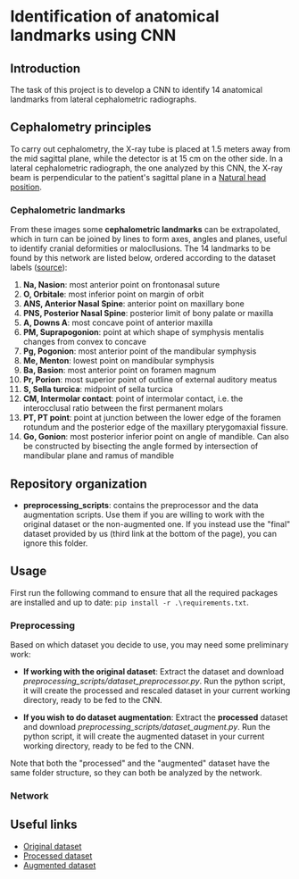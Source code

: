 # Identification of anatomical landmarks using CNN

## Introduction
The task of this project is to develop a CNN to identify 14 anatomical landmarks from lateral cephalometric radiographs.

## Cephalometry principles
To carry out cephalometry, the X-ray tube is placed at 1.5 meters away from the mid sagittal plane, while the detector is at 15 cm on the other side.
In a lateral cephalometric radiograph, the one analyzed by this CNN, the X-ray beam is perpendicular to the patient's sagittal plane in a [Natural head position](https://en.wikipedia.org/wiki/Natural_head_position).

### Cephalometric landmarks
From these images some **cephalometric landmarks** can be extrapolated, which in turn can be joined by lines to form axes, angles and planes, useful to identify cranial deformities or malocllusions.
The 14 landmarks to be found by this network are listed below, ordered according to the dataset labels ([source](https://en.wikipedia.org/wiki/Cephalometric_analysis#Cephalometric_landmarks)):
1. **Na, Nasion**: most anterior point on frontonasal suture
2. **O, Orbitale**: most inferior point on margin of orbit
3. **ANS, Anterior Nasal Spine**: anterior point on maxillary bone
4. **PNS, Posterior Nasal Spine**: posterior limit of bony palate or maxilla
5. **A, Downs A**: most concave point of anterior maxilla
6. **PM, Suprapogonion**: point at which shape of symphysis mentalis changes from convex to concave
7. **Pg, Pogonion**: most anterior point of the mandibular symphysis
8. **Me, Menton**: lowest point on mandibular symphysis
9. **Ba, Basion**: most anterior point on foramen magnum
10. **Pr, Porion**: most superior point of outline of external auditory meatus
11. **S, Sella turcica**: midpoint of sella turcica
12. **CM, Intermolar contact**: point of intermolar contact, i.e. the interocclusal ratio between the first permanent molars
13. **PT, PT point**: point at junction between the lower edge of the foramen rotundum and the posterior edge of the maxillary pterygomaxial fissure.
14. **Go, Gonion**: most posterior inferior point on angle of mandible. Can also be constructed by bisecting the angle formed by intersection of mandibular plane and ramus of mandible

## Repository organization
* **preprocessing_scripts**: contains the preprocessor and the data augmentation scripts. Use them if you are willing to work with the original dataset or the non-augmented one. If you instead use the "final" dataset provided by us (third link at the bottom of the page), you can ignore this folder.
## Usage
First run the following command to ensure that all the required packages are installed and up to date: `pip install -r .\requirements.txt`.
### Preprocessing
Based on which dataset you decide to use, you may need some preliminary work:
* **If working with the original dataset**: Extract the dataset and download *preprocessing_scripts/dataset_preprocessor.py*. Run the python script, it will create the processed and rescaled dataset in your current working directory, ready to be fed to the CNN.
  
* **If you wish to do dataset augmentation**: Extract the **processed** dataset and download *preprocessing_scripts/dataset_augment.py*. Run the python script, it will create the augmented dataset in your current working directory, ready to be fed to the CNN.

Note that both the "processed" and the "augmented" dataset have the same folder structure, so they can both be analyzed by the network.

### Network
## Useful links
* [Original dataset](https://drive.google.com/drive/folders/1c6Sp1uKYlwv4TCbHMv0JkLjFkdfkNPPB?usp=sharing)
* [Processed dataset](https://drive.google.com/file/d/1b5PBYAQm500APmUFrpmd1U2fENg3asXZ/view?usp=sharing)
* [Augmented dataset](https://drive.google.com/file/d/1c7EFdm-p5a3cv4611V5BElwjzm9YnOeC/view?usp=sharing)